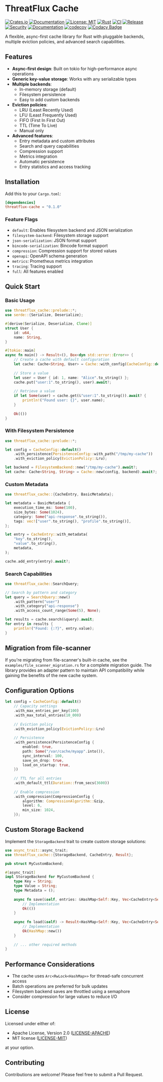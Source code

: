 # ThreatFlux Cache
[![Crates.io](https://img.shields.io/crates/v/threatflux-cache.svg)](https://crates.io/crates/threatflux-cache)
[![Documentation](https://docs.rs/threatflux-cache/badge.svg)](https://docs.rs/threatflux-cache)
[![License: MIT](https://img.shields.io/badge/License-MIT-blue.svg)](LICENSE)
[![Rust](https://img.shields.io/badge/rust-1.70%2B-orange.svg)](https://www.rust-lang.org)
[![CI](https://github.com/ThreatFlux/threatflux-cache/actions/workflows/ci.yml/badge.svg)](https://github.com/ThreatFlux/threatflux-cache/actions/workflows/ci.yml)
[![Release](https://github.com/ThreatFlux/threatflux-cache/actions/workflows/release.yml/badge.svg)](https://github.com/ThreatFlux/threatflux-cache/actions/workflows/release.yml)
[![Security](https://github.com/ThreatFlux/threatflux-cache/actions/workflows/security.yml/badge.svg)](https://github.com/ThreatFlux/threatflux-cache/actions/workflows/security.yml)
[![Documentation](https://github.com/ThreatFlux/threatflux-cache/actions/workflows/docs.yml/badge.svg)](https://github.com/ThreatFlux/threatflux-cache/actions/workflows/docs.yml)
[![codecov](https://codecov.io/gh/ThreatFlux/threatflux-cache/graph/badge.svg?token=DlAEOagOhp)](https://codecov.io/gh/ThreatFlux/threatflux-cache)
[![Codacy Badge](https://app.codacy.com/project/badge/Grade/8f07242350d84597af1af64edbc505fa)](https://app.codacy.com/gh/ThreatFlux/threatflux-cache/dashboard?utm_source=gh&utm_medium=referral&utm_content=&utm_campaign=Badge_grade)



A flexible, async-first cache library for Rust with pluggable backends, multiple eviction policies, and advanced search capabilities.

## Features

- **Async-first design**: Built on tokio for high-performance async operations
- **Generic key-value storage**: Works with any serializable types
- **Multiple backends**:
  - In-memory storage (default)
  - Filesystem persistence
  - Easy to add custom backends
- **Eviction policies**:
  - LRU (Least Recently Used)
  - LFU (Least Frequently Used)
  - FIFO (First In First Out)
  - TTL (Time To Live)
  - Manual only
- **Advanced features**:
  - Entry metadata and custom attributes
  - Search and query capabilities
  - Compression support
  - Metrics integration
  - Automatic persistence
  - Entry statistics and access tracking

## Installation

Add this to your `Cargo.toml`:

```toml
[dependencies]
threatflux-cache = "0.1.0"
```

### Feature Flags

- `default`: Enables filesystem backend and JSON serialization
- `filesystem-backend`: Filesystem storage support
- `json-serialization`: JSON format support
- `bincode-serialization`: Bincode format support
- `compression`: Compression support for stored values
- `openapi`: OpenAPI schema generation
- `metrics`: Prometheus metrics integration
- `tracing`: Tracing support
- `full`: All features enabled

## Quick Start

### Basic Usage

```rust
use threatflux_cache::prelude::*;
use serde::{Serialize, Deserialize};

#[derive(Serialize, Deserialize, Clone)]
struct User {
    id: u64,
    name: String,
}

#[tokio::main]
async fn main() -> Result<(), Box<dyn std::error::Error>> {
    // Create a cache with default configuration
    let cache: Cache<String, User> = Cache::with_config(CacheConfig::default()).await?;
    
    // Store a value
    let user = User { id: 1, name: "Alice".to_string() };
    cache.put("user:1".to_string(), user).await?;
    
    // Retrieve a value
    if let Some(user) = cache.get(&"user:1".to_string()).await? {
        println!("Found user: {}", user.name);
    }
    
    Ok(())
}
```

### With Filesystem Persistence

```rust
use threatflux_cache::prelude::*;

let config = CacheConfig::default()
    .with_persistence(PersistenceConfig::with_path("/tmp/my-cache"))
    .with_eviction_policy(EvictionPolicy::Lru);

let backend = FilesystemBackend::new("/tmp/my-cache").await?;
let cache: Cache<String, String> = Cache::new(config, backend).await?;
```

### Custom Metadata

```rust
use threatflux_cache::{CacheEntry, BasicMetadata};

let metadata = BasicMetadata {
    execution_time_ms: Some(100),
    size_bytes: Some(1024),
    category: Some("api-response".to_string()),
    tags: vec!["user".to_string(), "profile".to_string()],
};

let entry = CacheEntry::with_metadata(
    "key".to_string(),
    "value".to_string(),
    metadata,
);

cache.add_entry(entry).await?;
```

### Search Capabilities

```rust
use threatflux_cache::SearchQuery;

// Search by pattern and category
let query = SearchQuery::new()
    .with_pattern("user")
    .with_category("api-response")
    .with_access_count_range(Some(5), None);

let results = cache.search(&query).await;
for entry in results {
    println!("Found: {:?}", entry.value);
}
```

## Migration from file-scanner

If you're migrating from file-scanner's built-in cache, see the `examples/file_scanner_migration.rs` for a complete migration guide. The library provides an adapter pattern to maintain API compatibility while gaining the benefits of the new cache system.

## Configuration Options

```rust
let config = CacheConfig::default()
    // Capacity settings
    .with_max_entries_per_key(100)
    .with_max_total_entries(10_000)
    
    // Eviction policy
    .with_eviction_policy(EvictionPolicy::Lru)
    
    // Persistence
    .with_persistence(PersistenceConfig {
        enabled: true,
        path: Some("/var/cache/myapp".into()),
        sync_interval: 100,
        save_on_drop: true,
        load_on_startup: true,
    })
    
    // TTL for all entries
    .with_default_ttl(Duration::from_secs(3600))
    
    // Enable compression
    .with_compression(CompressionConfig {
        algorithm: CompressionAlgorithm::Gzip,
        level: 6,
        min_size: 1024,
    });
```

## Custom Storage Backend

Implement the `StorageBackend` trait to create custom storage solutions:

```rust
use async_trait::async_trait;
use threatflux_cache::{StorageBackend, CacheEntry, Result};

pub struct MyCustomBackend;

#[async_trait]
impl StorageBackend for MyCustomBackend {
    type Key = String;
    type Value = String;
    type Metadata = ();
    
    async fn save(&self, entries: &HashMap<Self::Key, Vec<CacheEntry<Self::Key, Self::Value, Self::Metadata>>>) -> Result<()> {
        // Implementation
        Ok(())
    }
    
    async fn load(&self) -> Result<HashMap<Self::Key, Vec<CacheEntry<Self::Key, Self::Value, Self::Metadata>>>> {
        // Implementation
        Ok(HashMap::new())
    }
    
    // ... other required methods
}
```

## Performance Considerations

- The cache uses `Arc<RwLock<HashMap>>` for thread-safe concurrent access
- Batch operations are preferred for bulk updates
- Filesystem backend saves are throttled using a semaphore
- Consider compression for large values to reduce I/O

## License

Licensed under either of:

- Apache License, Version 2.0 ([LICENSE-APACHE](LICENSE-APACHE))
- MIT license ([LICENSE-MIT](LICENSE-MIT))

at your option.

## Contributing

Contributions are welcome! Please feel free to submit a Pull Request.
